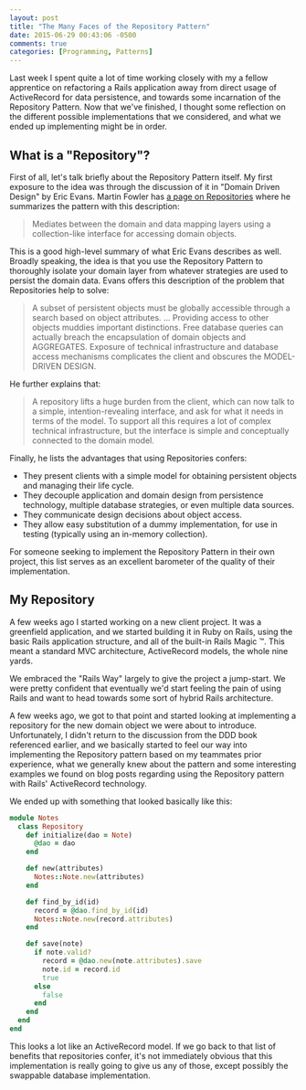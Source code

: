 ```yaml
---
layout: post
title: "The Many Faces of the Repository Pattern"
date: 2015-06-29 00:43:06 -0500
comments: true
categories: [Programming, Patterns]
---
```


Last week I spent quite a lot of time working closely with my a fellow
apprentice on refactoring a Rails application away from direct usage
of ActiveRecord for data persistence, and towards some incarnation of
the Repository Pattern. Now that we've finished, I thought some
reflection on the different possible implementations that we
considered, and what we ended up implementing might be in order.

<!--more-->

## What is a "Repository"?

First of all, let's talk briefly about the Repository Pattern
itself. My first exposure to the idea was through the discussion of it
in "Domain Driven Design" by Eric Evans. Martin Fowler has
[a page on Repositories][fowler-repo] where he summarizes the pattern
with this description:

> Mediates between the domain and data mapping layers using a
> collection-like interface for accessing domain objects.

[fowler-repo]: http://martinfowler.com/eaaCatalog/repository.html

This is a good high-level summary of what Eric Evans describes as
well. Broadly speaking, the idea is that you use the Repository
Pattern to thoroughly isolate your domain layer from whatever
strategies are used to persist the domain data. Evans offers this
description of the problem that Repositories help to solve:

> A subset of persistent objects must be globally accessible through a
> search based on object attributes. ... Providing access to other
> objects muddies important distinctions. Free database queries can
> actually breach the encapsulation of domain objects and
> AGGREGATES. Exposure of technical infrastructure and database access
> mechanisms complicates the client and obscures the MODEL-DRIVEN
> DESIGN.

He further explains that:

> A repository lifts a huge burden from the client, which can now talk
> to a simple, intention-revealing interface, and ask for what it
> needs in terms of the model. To support all this requires a lot of
> complex technical infrastructure, but the interface is simple and
> conceptually connected to the domain model.

Finally, he lists the advantages that using Repositories confers:

- They present clients with a simple model for obtaining persistent
  objects and managing their life cycle.
- They decouple application and domain design from persistence
  technology, multiple database strategies, or even multiple data
  sources.
- They communicate design decisions about object access.
- They allow easy substitution of a dummy implementation, for use in
  testing (typically using an in-memory collection).

For someone seeking to implement the Repository Pattern in their own
project, this list serves as an excellent barometer of the quality of
their implementation.


## My Repository

A few weeks ago I started working on a new client project. It was a
greenfield application, and we started building it in Ruby on Rails,
using the basic Rails application structure, and all of the built-in
Rails Magic &trade;. This meant a standard MVC architecture,
ActiveRecord models, the whole nine yards.

We embraced the "Rails Way" largely to give the project a
jump-start. We were pretty confident that eventually we'd start
feeling the pain of using Rails and want to head towards some sort of
hybrid Rails architecture.

A few weeks ago, we got to that point and started looking at
implementing a repository for the new domain object we were about to
introduce. Unfortunately, I didn't return to the discussion from the
DDD book referenced earlier, and we basically started to feel our way
into implementing the Repository pattern based on my teammates prior
experience, what we generally knew about the pattern and some
interesting examples we found on blog posts regarding using the
Repository pattern with Rails' ActiveRecord technology.

We ended up with something that looked basically like this:

```ruby
module Notes
  class Repository
    def initialize(dao = Note)
      @dao = dao
    end

    def new(attributes)
      Notes::Note.new(attributes)
    end

    def find_by_id(id)
      record = @dao.find_by_id(id)
      Notes::Note.new(record.attributes)
    end

    def save(note)
      if note.valid?
        record = @dao.new(note.attributes).save
        note.id = record.id
        true
      else
        false
      end
    end
  end
end
```

This looks a lot like an ActiveRecord model. If we go back to that list
of benefits that repositories confer, it's not immediately obvious
that this implementation is really going to give us any of those,
except possibly the swappable database implementation.
